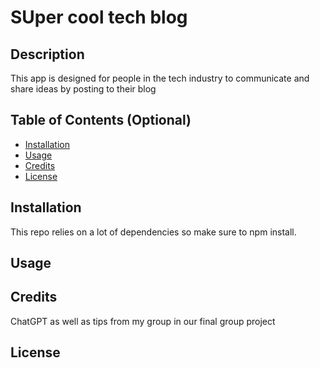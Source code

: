 # SUper cool tech blog

## Description
This app is designed for people in the tech industry to communicate and share ideas by posting to their blog

## Table of Contents (Optional)

- [Installation](#installation)
- [Usage](#usage)
- [Credits](#credits)
- [License](#license)

## Installation

This repo relies on a lot of dependencies so make sure to npm install.

## Usage



## Credits

ChatGPT as well as tips from my group in our final group project

## License


